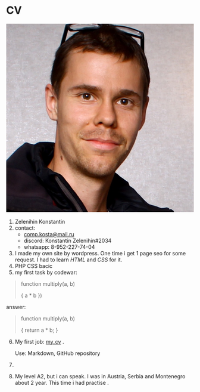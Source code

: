 # CV

![logo](/P3zuVlSh5gE.jpg)

1. Zelenihin Konstantin
2. contact:
   * comp.kosta@mail.ru
   * discord: Konstantin Zelenihin#2034
   * whatsapp: 8-952-227-74-04
3. I made my own site by wordpress. One time i get 1 page seo for some request. I had to learn *HTML* and *CSS* for it. 
4. PHP CSS bacic
5. my first task by codewar:

>function multiply(a, b)
>
>{
>   a * b
>})

answer:

>function multiply(a, b)
>
>{
>  return a * b;
>}





6. My first job: [my_cv](/cv.md) .
   
   Use: Markdown, GitHub repository 


7. 
8. My level A2, but i can speak. I was in Austria, Serbia and Montenegro about 2 year. This time i had practise .

